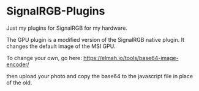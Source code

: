 # SignalRGB-Plugins
Just my plugins for SignalRGB for my hardware.

The GPU plugin is a modified version of the SignalRGB native plugin. It changes the default image of the MSI GPU.

To change your own, go here:
https://elmah.io/tools/base64-image-encoder/

then upload your photo and copy the base64 to the javascript file in place of the old.